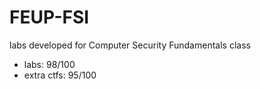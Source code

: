 # FEUP-FSI
labs developed for Computer Security Fundamentals class

- labs: 98/100
- extra ctfs: 95/100

